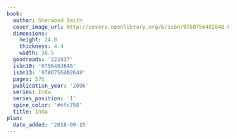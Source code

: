 ```yaml
---
book:
  author: Sherwood Smith
  cover_image_url: http://covers.openlibrary.org/b/isbn/9780756402648-L.jpg
  dimensions:
    height: 24.0
    thickness: 4.4
    width: 16.5
  goodreads: '222837'
  isbn10: '0756402646'
  isbn13: '9780756402648'
  pages: 576
  publication_year: '2006'
  series: Inda
  series_position: '1'
  spine_color: '#efc798'
  title: Inda
plan:
  date_added: '2018-09-15'
---
```

